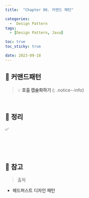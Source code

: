 ```yaml
---
title:  "Chapter 06. 커맨드 패턴" 

categories:
  -  Design Pattern
tags:
  - [Design Pattern, Java]

toc: true
toc_sticky: true

date: 2023-09-18
---
```



## 📌 커맨드패턴

> 💡 <b>호출 캡슐화하기</b>
{: .notice--info}

<br>

## 📌 정리

✅ 


<br><br><br>

## 📌 참고

>  출처
- 헤드퍼스트 디자인 패턴
